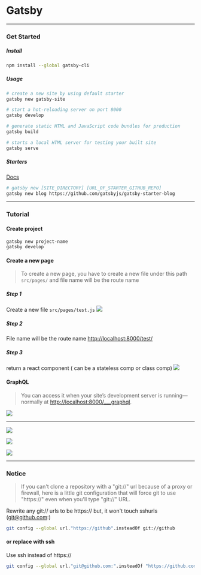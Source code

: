 # Gatsby

---
### Get Started

##### Install
```bash
npm install --global gatsby-cli
```

##### Usage
```bash
# create a new site by using default starter
gatsby new gatsby-site

# start a hot-reloading server on port 8000
gatsby develop

# generate static HTML and JavaScript code bundles for production
gatsby build

# starts a local HTML server for testing your built site
gatsby serve
```

##### Starters
[Docs](https://www.gatsbyjs.org/docs/gatsby-starters/)
```bash
# gatsby new [SITE_DIRECTORY] [URL_OF_STARTER_GITHUB_REPO]
gatsby new blog https://github.com/gatsbyjs/gatsby-starter-blog
```

---
###  Tutorial

#### Create project
```bash
gatsby new project-name
gatsby develop
```

#### Create a new page
> To create a new page, you have to create a new file under this path ```src/pages/```
> and file name will be the route name

##### Step 1
 Create a new file ```src/pages/test.js``` 
![](https://i.imgur.com/QtHIda7.png)

##### Step 2
File name will be the route name [http://localhost:8000/test/](http://localhost:8000/test/)

##### Step 3
return a react component ( can be a stateless comp or class comp)
![](https://i.imgur.com/3ES86jg.png)
    

####  GraphQL
> You can access it when your site’s development server is running—normally at [http://localhost:8000/___graphql](http://localhost:8000/___graphql).

![](https://i.imgur.com/KTpQhQk.png)

---

![](https://i.imgur.com/4F0Ef3G.png)

![](https://i.imgur.com/qbPFU4g.png)

![](https://i.imgur.com/TIkavQs.png)

---
### Notice
>If you can't clone a repository with a "git://" url because of a proxy or firewall, here is a little git configuration that will force git to use "https://" even when you'll type "git://" URL.

Rewrite any git:// urls to be https:// but, it won't touch sshurls (git@github.com:)

```bash
git config --global url."https://github".insteadOf git://github
```
#### or replace with ssh
Use ssh instead of https://

```bash
git config --global url."git@github.com:".insteadOf "https://github.com/"
```